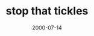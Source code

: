 ---
layout: base.njk
title : 'stop that tickles' 
view_title : 'stop that tickles' 
year : '2000' 
date : '2000-07-14' 
img_file : '/drawing/tickle.png' 
html_file : 'tickles' 
next_html : 'outtosea.html' 
year_order : '471' 
permalink : "title/{{html_file}}.html"
---